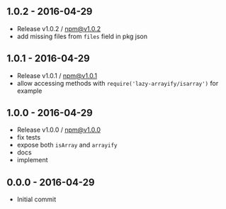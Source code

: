 

## 1.0.2 - 2016-04-29
- Release v1.0.2 / npm@v1.0.2
- add missing files from `files` field in pkg json

## 1.0.1 - 2016-04-29
- Release v1.0.1 / npm@v1.0.1
- allow accessing methods with `require('lazy-arrayify/isarray')` for example

## 1.0.0 - 2016-04-29
- Release v1.0.0 / npm@v1.0.0
- fix tests
- expose both `isArray` and `arrayify`
- docs
- implement

## 0.0.0 - 2016-04-29
- Initial commit
